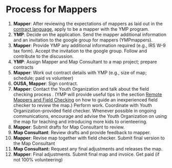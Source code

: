 # Process for Mappers

1. **Mapper**: After reviewing the expectations of mappers as laid out in the [contract language](from-mapper-contract.md), apply to be a mapper with the YMP program.
2. **YMP**: Decide on the application. Send the mapper additional information and an invitation to the google group for mappers \(YMPmappers\). 
3. **Mapper**: Provide YMP any additional information required \(e.g., IRS W-9 tax form\). Accept the invitation to the google group. Follow and contribute to the discussion. 
4. **YMP**: Assign Mapper and Map Consultant to a map project; prepare contracts
5. **Mapper**: Work out contract details with YMP \(e.g., size of map; schedule; paid vs volunteer\)
6. **OUSA, Mapper**: Sign contract.
7. **Mapper**: Contact the Youth Organization and talk about the field checking process . \(YMP will provide useful tips in the section [Remote Mappers and Field Checking](../the-youth-mapping-program/remote-mappers-and-field-checking.md) on how to guide an inexperienced field checker to review the map.\) Perform work. Coordinate with Youth Organization-provided field checker. Whenever possible in ongoing communications, encourage and advise the Youth Organization on using the map for teaching and introducing more kids to orienteering.
8. **Mapper**: Submit drafts for Map Consultant to review.
9. **Map Consultant**: Review drafts and provide feedback to mapper.
10. **Mapper**: Revise map together with field checker. Submit final version to the Map Consultant
11. **Map Consultant:** Request any final adjustments and releases the map.
12. **Mapper**: Final adjustments. Submit final map and invoice. Get paid \(if not 100% volunteering\)

